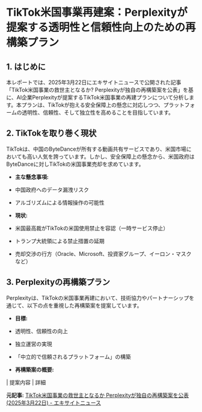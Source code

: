 # TikTok米国事業再建案：Perplexityが提案する透明性と信頼性向上のための再構築プラン

## 1. はじめに

本レポートでは、2025年3月22日にエキサイトニュースで公開された記事「TikTok米国事業の救世主となるか? Perplexityが独自の再構築案を公表」を基に、AI企業Perplexityが提案するTikTok米国事業の再建プランについて分析します。本プランは、TikTokが抱える安全保障上の懸念に対応しつつ、プラットフォームの透明性、信頼性、そして独立性を高めることを目指しています。

## 2. TikTokを取り巻く現状

TikTokは、中国のByteDanceが所有する動画共有サービスであり、米国市場においても高い人気を誇っています。しかし、安全保障上の懸念から、米国政府はByteDanceに対しTikTokの米国事業売却を求めています。

* **主な懸念事項:**
 * 中国政府へのデータ漏洩リスク
 * アルゴリズムによる情報操作の可能性

* **現状:**
 * 米国最高裁がTikTokの米国使用禁止を容認（一時サービス停止）
 * トランプ大統領による禁止措置の延期
 * 売却交渉の行方（Oracle、Microsoft、投資家グループ、イーロン・マスクなど）

## 3. Perplexityの再構築プラン

Perplexityは、TikTokの米国事業再建において、技術協力やパートナーシップを通じて、以下の点を重視した再構築案を提案しています。

* **目標:**
 * 透明性、信頼性の向上
 * 独立運営の実現
 * 「中立的で信頼されるプラットフォーム」の構築

* **再構築案の概要:**

 | 提案内容 | 詳細 

**元記事:** [TikTok米国事業の救世主となるか Perplexityが独自の再構築案を公表 (2025年3月22日) - エキサイトニュース](https://www.excite.co.jp/news/article/Cobs_2876257/)